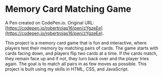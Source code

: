 # Memory Card Matching Game

A Pen created on CodePen.io. Original URL: [https://codepen.io/robertrojas16/pen/zYgzeEe](https://codepen.io/robertrojas16/pen/zYgzeEe).


This project is a memory card game that is fun and interactive, where players test their memory by matching pairs of cards. The game starts with cards facing down, and players flip two cards at a time. If the cards match, they remain face up and if not, they turn back over and the player tries again. The goal is to match all pairs in as few moves as possible. This project is built using my skills in HTML, CSS, and JavaScript. 
